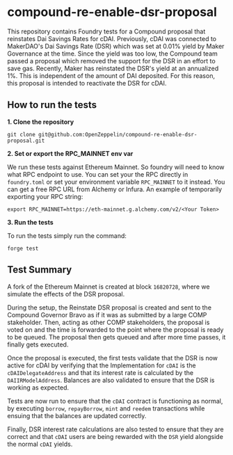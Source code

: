# compound-re-enable-dsr-proposal

This repository contains Foundry tests for a Compound proposal that reinstates Dai Savings Rates for cDAI. Previously, cDAI was connected to MakerDAO's Dai Savings Rate (DSR) which was set at 0.01% yield by Maker Governance at the time. Since the yield was too low, the Compound team passed a proposal which removed the support for the DSR in an effort to save gas. Recently, Maker has reinstated the DSR's yield at an annualized 1%. This is independent of the amount of DAI deposited. For this reason, this proposal is intended to reactivate the DSR for cDAI.


## How to run the tests

**1. Clone the repository** 

`git clone git@github.com:OpenZeppelin/compound-re-enable-dsr-proposal.git`

**2. Set or export the RPC_MAINNET env var** 

We run these tests against Ethereum Mainnet. So foundry will need to know what RPC endpoint to use. You can set your the RPC directly in `foundry.toml` or set your environment variable `RPC_MAINNET` to it instead. You can get a free RPC URL from Alchemy or Infura. An example of temporarily exporting your RPC string:

`export RPC_MAINNET=https://eth-mainnet.g.alchemy.com/v2/<Your Token>`

**3. Run the tests** 

To run the tests simply run the command:

`forge test`

## Test Summary

A fork of the Ethereum Mainnet is created at block `16820728`, where we simulate the effects of the DSR proposal.

During the setup, the Reinstate DSR proposal is created and sent to the Compound Governor Bravo as if it was as submitted by a large COMP stakeholder. Then, acting as other COMP stakeholders, the proposal is voted on and the time is forwarded to the point where the proposal is ready to be queued. The proposal then gets queued and after more time passes, it finally gets executed.

Once the proposal is executed, the first tests validate that the DSR is now active for cDAI by verifying that the Implementation for `cDAI` is the `cDAIDelegateAddress` and that its interest rate is calculated by the `DAIIRModelAddress`. Balances are also validated to ensure that the DSR is working as expected.

Tests are now run to ensure that the `cDAI` contract is functioning as normal, by executing `borrow`, `repayBorrow`, `mint` and `reedem`  transactions while ensuing that the balances are updated correctly.

Finally, DSR interest rate calculations are also tested to ensure that they are correct and that `cDAI` users are being rewarded with the `DSR` yield alongside the normal `cDAI` yields.
